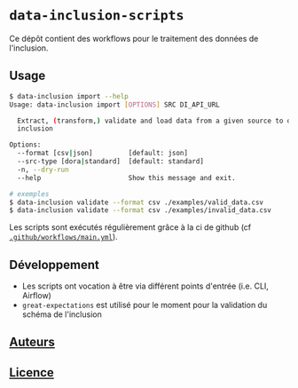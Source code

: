 # `data-inclusion-scripts`

Ce dépôt contient des workflows pour le traitement des données de l'inclusion.

## Usage

```bash
$ data-inclusion import --help
Usage: data-inclusion import [OPTIONS] SRC DI_API_URL

  Extract, (transform,) validate and load data from a given source to data-
  inclusion

Options:
  --format [csv|json]         [default: json]
  --src-type [dora|standard]  [default: standard]
  -n, --dry-run
  --help                      Show this message and exit.

# exemples
$ data-inclusion validate --format csv ./examples/valid_data.csv
$ data-inclusion validate --format csv ./examples/invalid_data.csv
```

Les scripts sont exécutés régulièrement grâce à la ci de github (cf [`.github/workflows/main.yml`](.github/workflows/main.yml)).

## Développement

* Les scripts ont vocation à être via différent points d'entrée (i.e. CLI, Airflow)
* `great-expectations` est utilisé pour le moment pour la validation du schéma de l'inclusion

## [Auteurs](CODEOWNERS)

## [Licence](LICENSE)
